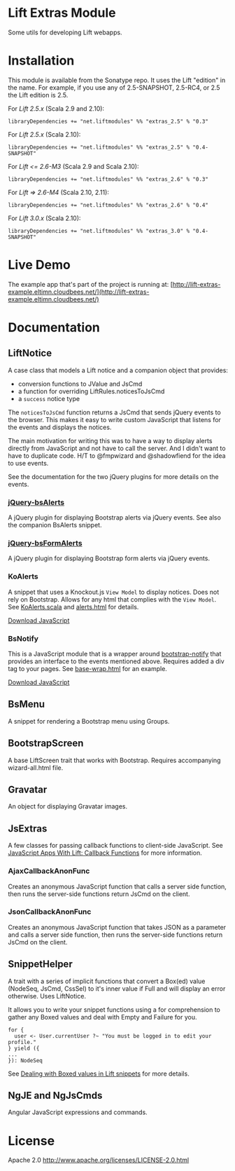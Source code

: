 # Lift Extras Module

Some utils for developing Lift webapps.

# Installation

This module is available from the Sonatype repo. It uses the Lift "edition" in the name. For example, if you use any of 2.5-SNAPSHOT, 2.5-RC4, or 2.5 the Lift edition is 2.5.

For *Lift 2.5.x* (Scala 2.9 and 2.10):

    libraryDependencies += "net.liftmodules" %% "extras_2.5" % "0.3"

For *Lift 2.5.x* (Scala 2.10):

    libraryDependencies += "net.liftmodules" %% "extras_2.5" % "0.4-SNAPSHOT"

For *Lift <= 2.6-M3* (Scala 2.9 and Scala 2.10):

    libraryDependencies += "net.liftmodules" %% "extras_2.6" % "0.3"

For *Lift => 2.6-M4* (Scala 2.10, 2.11):

    libraryDependencies += "net.liftmodules" %% "extras_2.6" % "0.4"

For *Lift 3.0.x* (Scala 2.10):

    libraryDependencies += "net.liftmodules" %% "extras_3.0" % "0.4-SNAPSHOT"

# Live Demo

The example app that's part of the project is running at:
[http://lift-extras-example.eltimn.cloudbees.net/](http://lift-extras-example.eltimn.cloudbees.net/)

# Documentation

## LiftNotice

A case class that models a Lift notice and a companion object that provides:

* conversion functions to JValue and JsCmd
* a function for overriding LiftRules.noticesToJsCmd
* a `success` notice type

The `noticesToJsCmd` function returns a JsCmd that sends jQuery events to the browser. This makes it easy to write custom JavaScript that listens for the events and displays the notices.

The main motivation for writing this was to have a way to display alerts directly from JavaScript and not have to call the server. And I didn't want to have to duplicate code. H/T to @fmpwizard and @shadowfiend for the idea to use events.

See the documentation for the two jQuery plugins for more details on the events.

### [jQuery-bsAlerts](http://eltimn.github.com/jquery-bs-alerts/index.html "jQuery-bsAlerts")

A jQuery plugin for displaying Bootstrap alerts via jQuery events. See also the companion BsAlerts snippet.

### [jQuery-bsFormAlerts](http://eltimn.github.com/jquery-bs-formalerts/index.html "jQuery-bsFormAlerts")

A jQuery plugin for displaying Bootstrap form alerts via jQuery events.

### KoAlerts

A snippet that uses a Knockout.js `View Model` to display notices. Does not rely on Bootstrap. Allows for any html that complies with the `View Model`. See [KoAlerts.scala](https://github.com/eltimn/lift-extras/blob/master/library/src/main/scala/net/liftmodules/extras/snippet/KoAlerts.scala) and [alerts.html](https://github.com/eltimn/lift-extras/blob/master/example/src/main/webapp/templates-hidden/alerts.html) for details.

[Download JavaScript](https://raw.github.com/eltimn/lift-extras/master/example/src/main/javascript/KoAlerts.js)

### BsNotify

This is a JavaScript module that is a wrapper around [bootstrap-notify](http://nijikokun.github.com/bootstrap-notify/ "bootstrap-notify") that provides an interface to the events mentioned above. Requires added a div tag to your pages. See [base-wrap.html](https://github.com/eltimn/lift-extras/blob/master/example/src/main/webapp/templates-hidden/base-wrap.html#L41) for an example.

[Download JavaScript](https://raw.github.com/eltimn/lift-extras/master/example/src/main/javascript/BsNotify.js)

## BsMenu

A snippet for rendering a Bootstrap menu using Groups.

## BootstrapScreen

A base LiftScreen trait that works with Bootstrap. Requires accompanying wizard-all.html file.

## Gravatar

An object for displaying Gravatar images.

## JsExtras

A few classes for passing callback functions to client-side JavaScript. See [JavaScript Apps With Lift: Callback Functions](http://www.eltimn.com/blog/004-javascript-apps-with-lift-callback-functions) for more information.

### AjaxCallbackAnonFunc

Creates an anonymous JavaScript function that calls a server side function, then runs the server-side functions return JsCmd on the client.

### JsonCallbackAnonFunc

Creates an anonymous JavaScript function that takes JSON as a parameter and calls a server side function, then runs the server-side functions return JsCmd on the client.

## SnippetHelper

A trait with a series of implicit functions that convert a Box(ed) value (NodeSeq, JsCmd, CssSel) to it's inner value if Full and will display an error otherwise. Uses LiftNotice.

It allows you to write your snippet functions using a for comprehension to gather any Boxed values and deal with Empty and Failure for you.

    for {
      user <- User.currentUser ?~ "You must be logged in to edit your profile."
    } yield ({
    ...
    }): NodeSeq

See [Dealing with Boxed values in Lift snippets](http://www.eltimn.com/blog/001-dealing-with-boxed-values-in-snippets) for more details.

## NgJE and NgJsCmds

Angular JavaScript expressions and commands.

# License

Apache 2.0 http://www.apache.org/licenses/LICENSE-2.0.html
